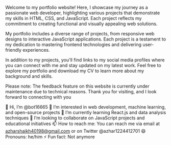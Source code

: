 Welcome to my portfolio website! Here, I showcase my journey as a passionate web developer, highlighting various projects that demonstrate my skills in HTML, CSS, and JavaScript. Each project reflects my commitment to creating functional and visually appealing web solutions.

My portfolio includes a diverse range of projects, from responsive web designs to interactive JavaScript applications. Each project is a testament to my dedication to mastering frontend technologies and delivering user-friendly experiences.

In addition to my projects, you'll find links to my social media profiles where you can connect with me and stay updated on my latest work. Feel free to explore my portfolio and download my CV to learn more about my background and skills.

Please note: The feedback feature on this website is currently under maintenance due to technical reasons. Thank you for visiting, and I look forward to connecting with you


👋 Hi, I’m @bot16665
👀 I’m interested in web development, machine learning, and open-source projects
🌱 I’m currently learning React.js and data analysis techniques
💞️ I’m looking to collaborate on JavaScript projects and educational initiatives
📫 How to reach me: You can reach me via email at azharshaikh40198@gmail.com or on Twitter @azhar1224412701
😄 Pronouns: he/him
⚡ Fun fact: Not anymore


<!---
bot16665/bot16665 is a ✨ special ✨ repository because its `README.md` (this file) appears on your GitHub profile.
You can click the Preview link to take a look at your changes.
--->


